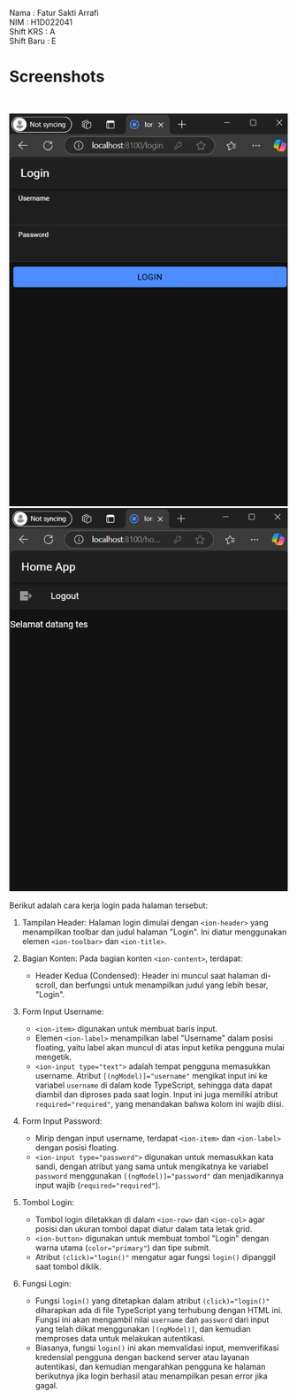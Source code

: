Nama       : Fatur Sakti Arrafi <br>
NIM        : H1D022041<br>
Shift KRS  : A<br>
Shift Baru : E<br>

<h1>Screenshots</h1><br>

![alt text](https://github.com/fatur251003/LabMobile8_Fatur-Sakti-Arrafi_Shift-E/blob/main/images/Screenshot%202024-10-31%20094625.png)
![alt text](https://github.com/fatur251003/LabMobile8_Fatur-Sakti-Arrafi_Shift-E/blob/main/images/Screenshot%202024-10-31%20094618.png)

Berikut adalah cara kerja login pada halaman tersebut:

1. Tampilan Header: 
   Halaman login dimulai dengan `<ion-header>` yang menampilkan toolbar dan judul halaman "Login". Ini diatur menggunakan elemen `<ion-toolbar>` dan `<ion-title>`. 

2. Bagian Konten:
   Pada bagian konten `<ion-content>`, terdapat:
   - Header Kedua (Condensed): Header ini muncul saat halaman di-scroll, dan berfungsi untuk menampilkan judul yang lebih besar, "Login".
   
3. Form Input Username:
   - `<ion-item>` digunakan untuk membuat baris input.
   - Elemen `<ion-label>` menampilkan label "Username" dalam posisi floating, yaitu label akan muncul di atas input ketika pengguna mulai mengetik.
   - `<ion-input type="text">` adalah tempat pengguna memasukkan username. Atribut `[(ngModel)]="username"` mengikat input ini ke variabel `username` di dalam kode TypeScript, sehingga data dapat diambil dan diproses pada saat login. Input ini juga memiliki atribut `required="required"`, yang menandakan bahwa kolom ini wajib diisi.

4. Form Input Password:
   - Mirip dengan input username, terdapat `<ion-item>` dan `<ion-label>` dengan posisi floating.
   - `<ion-input type="password">` digunakan untuk memasukkan kata sandi, dengan atribut yang sama untuk mengikatnya ke variabel `password` menggunakan `[(ngModel)]="password"` dan menjadikannya input wajib (`required="required"`).

5. Tombol Login:
   - Tombol login diletakkan di dalam `<ion-row>` dan `<ion-col>` agar posisi dan ukuran tombol dapat diatur dalam tata letak grid.
   - `<ion-button>` digunakan untuk membuat tombol "Login" dengan warna utama (`color="primary"`) dan tipe submit.
   - Atribut `(click)="login()"` mengatur agar fungsi `login()` dipanggil saat tombol diklik.

6. Fungsi Login:
   - Fungsi `login()` yang ditetapkan dalam atribut `(click)="login()"` diharapkan ada di file TypeScript yang terhubung dengan HTML ini. Fungsi ini akan mengambil nilai `username` dan `password` dari input yang telah diikat menggunakan `[(ngModel)]`, dan kemudian memproses data untuk melakukan autentikasi.
   - Biasanya, fungsi `login()` ini akan memvalidasi input, memverifikasi kredensial pengguna dengan backend server atau layanan autentikasi, dan kemudian mengarahkan pengguna ke halaman berikutnya jika login berhasil atau menampilkan pesan error jika gagal.
